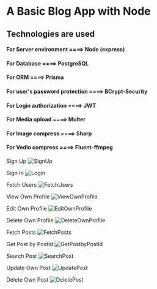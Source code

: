 # A Basic Blog App with Node

## Technologies are used
  #### For Server environment ====> Node (express)
  #### For Database ====> PostgreSQL
  #### For ORM ====> Prisma
  #### For user's password protection ====> BCrypt-Security
  #### For Login authorization ====> JWT
  #### For Media upload ====> Multer
  #### For Image compress ====> Sharp
  #### For Vedio compress ====> Fluent-ffmpeg

Sign Up
![SignUp](https://github.com/user-attachments/assets/59c2556f-b797-4f3d-a811-08e4999ba330)

Sign In
![Login](https://github.com/user-attachments/assets/aea5588b-c9e2-41ab-beb8-91f873566fe7)

Fetch Users
![FetchUsers](https://github.com/user-attachments/assets/2e561033-bbaf-4691-990a-163343267bb9)

View Own Profile
![ViewOwnProfile](https://github.com/user-attachments/assets/9b9aa6cf-ca6d-4387-a598-bf56f45f59fe)

Edit Own Profile
![EditOwnProfile](https://github.com/user-attachments/assets/0d6122ef-495e-40e6-b44e-e272887a1519)

Delete Own Profile
![DeleteOwnProfile](https://github.com/user-attachments/assets/3f0e697c-f97f-4415-a2cf-af67e51f45f1)

Fetch Posts
![FetchPosts](https://github.com/user-attachments/assets/bfb034e1-7106-45bd-9d0e-6c376df4aac3)

Get Post by PostId
![GetPostbyPostId](https://github.com/user-attachments/assets/d090e2ad-f650-40ba-a33b-659b6c4e7708)

Search Post
![SearchPost](https://github.com/user-attachments/assets/51b07fab-e346-46e2-bd75-b0c1c03527c6)

Update Own Post
![UpdatePost](https://github.com/user-attachments/assets/2fd1032e-cdd5-4163-a1e9-c41519e54cfc)

Delete Own Post
![DeletePost](https://github.com/user-attachments/assets/a669ef33-9106-49c4-b5c0-bcad20633e8f)












